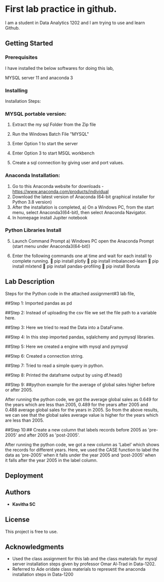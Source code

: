 # First lab practice in github.

I am a student in Data Analytics 1202 and I am trying to use and learn Github.


## Getting Started

### Prerequisites

I have installed the below softwares for doing this lab,

MYSQL server 11 and anaconda 3

### Installing

Installation Steps:
### MYSQL portable version:

1. Extract the my sql Folder from the Zip file

2. Run the Windows Batch File "MYSQL"

3. Enter Option 1 to start the server

4. Enter Option 3 to start MSQL workbench

5. Create a sql connection by giving user and port values.

### Anaconda Installation:

1. Go to this Anaconda website for downloads - https://www.anaconda.com/products/individual 
2. Download the latest version of Anaconda (64-bit graphical installer for Python 3.8 version)
3. After the installation is completed,
a) On a Windows PC, from the start menu, select Anaconda3(64-bit), then select Anaconda
Navigator.
4. In homepage install Jupiter notebook

### Python Libraries Install

5. Launch Command Prompt
a) Windows PC open the Anaconda Prompt (start menu under Anaconda3(64-bit))

6. Enter the following commands one at time and wait for each install to complete running.
 pip install plotly
 pip install imbalanced-learn
 pip install mlxtend
 pip install pandas-profiling
 pip install Boruta

## Lab Description

Steps for the Python code in the attached assignment#3 lab file,

##Step 1:
Imported pandas as pd 

##Step 2:
Instead of uploading the csv file we set the file path to a variable here.

##Step 3:
Here we tried to read the Data into a DataFrame.

##Step 4:
In this step imported pandas, sqlalchemy and pymysql libraries.

##Step 5:
Here we created a engine with mysql and pymysql

##Step 6:
Created a connection string.

##Step 7:
Tried to read a simple query in python.

##Step 8:
Printed the dataframe output by using df.head()

##Step 9:
##python example for the average of global sales higher before or after 2005.

After running the python code, we got the average global sales as 0.649 for the years which are less than 2005, 0.489 for the years after 2005 and 0.488 average global sales for the years in 2005. So from the above results, we can see that the global sales average value is higher for the years which are less than 2005.

##Step 10:## Create a new column that labels records before 2005 as 'pre-2005' and after 2005 as 'post-2005'.

After running the python code, we got a new column as ‘Label’ which shows the records for different years.
Here, we used the CASE function to label the data as ‘pre-2005’ when it falls under the year 2005 and ‘post-2005’ when it falls after the year 2005 in the label column. 

## Deployment

## Authors

* **Kavitha SC**

## License

This project is free to use.

## Acknowledgments

* Used the class assignment for this lab and the class materials for mysql server installation steps given by professor Omar Al-Trad in Data-1202. 
* Referred to Ade oridate class materials to represent the anaconda installation steps in Data-1200

